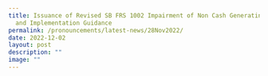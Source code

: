```yaml
---
title: Issuance of Revised SB FRS 1002 Impairment of Non Cash Generating Assets
  and Implementation Guidance
permalink: /pronouncements/latest-news/28Nov2022/
date: 2022-12-02
layout: post
description: ""
image: ""
---
```


